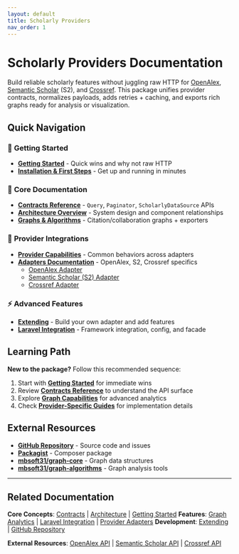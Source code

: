 ```yaml
---
layout: default
title: Scholarly Providers
nav_order: 1
---
```


# Scholarly Providers Documentation

Build reliable scholarly features without juggling raw HTTP for [OpenAlex](https://openalex.org), [Semantic Scholar](https://www.semanticscholar.org/product/api) (S2), and [Crossref](https://www.crossref.org/services/metadata-delivery/rest-api/). This package unifies provider contracts, normalizes payloads, adds retries + caching, and exports rich graphs ready for analysis or visualization.

## Quick Navigation

### 🚀 **Getting Started**
- **[Getting Started](getting-started)** - Quick wins and why not raw HTTP
- **[Installation & First Steps](getting-started#install)** - Get up and running in minutes

### 📖 **Core Documentation**
- **[Contracts Reference](contracts)** - `Query`, `Paginator`, `ScholarlyDataSource` APIs
- **[Architecture Overview](architecture)** - System design and component relationships
- **[Graphs & Algorithms](graph)** - Citation/collaboration graphs + exporters

### 🔌 **Provider Integrations**
- **[Provider Capabilities](providers)** - Common behaviors across adapters
- **[Adapters Documentation](adapters/)** - OpenAlex, S2, Crossref specifics
    - [OpenAlex Adapter](adapters/openalex)
    - [Semantic Scholar (S2) Adapter](adapters/s2)
    - [Crossref Adapter](adapters/crossref)

### ⚡ **Advanced Features**
- **[Extending](extending)** - Build your own adapter and add features
- **[Laravel Integration](laravel)** - Framework integration, config, and facade

## Learning Path

**New to the package?** Follow this recommended sequence:
1. Start with **[Getting Started](getting-started)** for immediate wins
2. Review **[Contracts Reference](contracts)** to understand the API surface
3. Explore **[Graph Capabilities](graph)** for advanced analytics
4. Check **[Provider-Specific Guides](adapters/)** for implementation details

## External Resources

- **[GitHub Repository](https://github.com/mbsoft31/scholarly-providers)** - Source code and issues
- **[Packagist](https://packagist.org/packages/scholarly/providers)** - Composer package
- **[mbsoft31/graph-core](https://github.com/mbsoft31/graph-core)** - Graph data structures
- **[mbsoft31/graph-algorithms](https://github.com/mbsoft31/graph-algorithms)** - Graph analysis tools

---

## Related Documentation

**Core Concepts**: [Contracts](contracts) | [Architecture](architecture) | [Getting Started](getting-started)
**Features**: [Graph Analytics](graph) | [Laravel Integration](laravel) | [Provider Adapters](providers)
**Development**: [Extending](extending.md) | [GitHub Repository](https://github.com/mbsoft31/scholarly-providers)

**External Resources**: [OpenAlex API](https://docs.openalex.org/) | [Semantic Scholar API](https://api.semanticscholar.org/) | [Crossref API](https://github.com/CrossRef/rest-api-doc)
